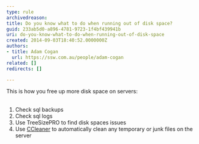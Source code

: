 ```yaml
---
type: rule
archivedreason: 
title: Do you know what to do when running out of disk space?
guid: 233ab5d0-a896-4781-9723-1f4bf439941b
uri: do-you-know-what-to-do-when-running-out-of-disk-space
created: 2014-09-03T18:40:52.0000000Z
authors:
- title: Adam Cogan
  url: https://ssw.com.au/people/adam-cogan
related: []
redirects: []

---
```



This is how you free up more disk space on servers&#58;​
<br><excerpt class='endintro'></excerpt><br>
<ol><li>Check sql backups</li><li>Check sql logs</li><li>Use TreeSizePRO to find disk spaces issues</li><li>Use ​<a href="http&#58;//www.piriform.com/ccleaner">CCleaner</a> to automatically clean any temporary or junk files on the server</li></ol>


